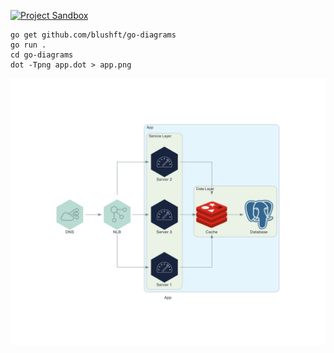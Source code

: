 
[![Project Sandbox](https://docs.outscale.com/fr/userguide/_images/Project-Sandbox-yellow.svg)](https://docs.outscale.com/en/userguide/Open-Source-Projects.html)

```
go get github.com/blushft/go-diagrams
go run .
cd go-diagrams
dot -Tpng app.dot > app.png
```

![example](app.png)
